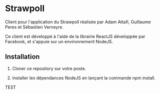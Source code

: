 # Strawpoll

Client pour l'application du Strawpoll réalisée par Adam Attafi, Guillaume Peres et Sébastien Verneyre.

Ce client est développé à l'aide de la librairie ReactJS développée par Facebook, et s'appuie sur un environnement NodeJS. 

## Installation

1. Cloner ce repository sur votre poste.

2. Installer les dépendances NodeJS en lançant la commande npm install. 

TEST
